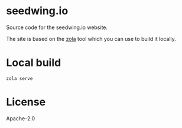 # seedwing.io

Source code for the seedwing.io website.

The site is based on the [zola](https://getzola.org) tool which you can use to build it locally.

# Local build

```shell
zola serve
```

# License

Apache-2.0
